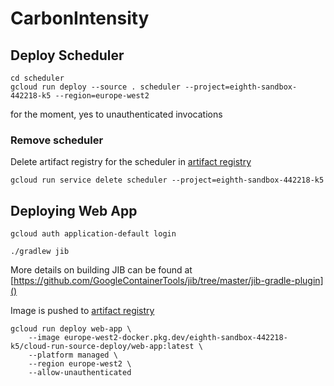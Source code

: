# CarbonIntensity

## Deploy Scheduler

```shell
cd scheduler
gcloud run deploy --source . scheduler --project=eighth-sandbox-442218-k5 --region=europe-west2 
```

for the moment, yes to unauthenticated invocations

### Remove scheduler

Delete artifact registry for the scheduler in [artifact registry](https://console.cloud.google.com/artifacts/docker/eighth-sandbox-442218-k5/europe-west2/cloud-run-source-deploy?project=eighth-sandbox-442218-k5)

```shell
gcloud run service delete scheduler --project=eighth-sandbox-442218-k5
```

## Deploying Web App

```shell
gcloud auth application-default login
```

```shell
./gradlew jib
```

More details on building JIB can be found at [https://github.com/GoogleContainerTools/jib/tree/master/jib-gradle-plugin]()

Image is pushed to [artifact registry](https://console.cloud.google.com/artifacts/docker/eighth-sandbox-442218-k5/europe-west2/cloud-run-source-deploy/web-app?inv=1&invt=AbiEwQ&project=eighth-sandbox-442218-k5)

```shell
gcloud run deploy web-app \
    --image europe-west2-docker.pkg.dev/eighth-sandbox-442218-k5/cloud-run-source-deploy/web-app:latest \
    --platform managed \
    --region europe-west2 \
    --allow-unauthenticated
```
